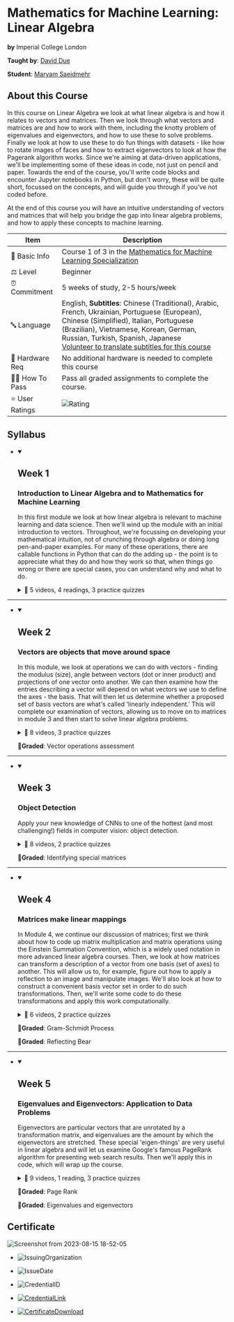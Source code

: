 # Mathematics for Machine Learning: Linear Algebra

**by** Imperial College London

**Taught by**: <a href="https://www.coursera.org/instructor/david-dye">David Due</a>

**Student**: <a href="https://maryamsaeedmehr.github.io/">Maryam Saeidmehr</a>

## About this Course

In this course on Linear Algebra we look at what linear algebra is and how it relates to vectors and matrices. Then we look through what vectors and matrices are and how to work with them, including the knotty problem of eigenvalues and eigenvectors, and how to use these to solve problems. Finally  we look at how to use these to do fun things with datasets - like how to rotate images of faces and how to extract eigenvectors to look at how the Pagerank algorithm works.
Since we're aiming at data-driven applications, we'll be implementing some of these ideas in code, not just on pencil and paper. Towards the end of the course, you'll write code blocks and encounter Jupyter notebooks in Python, but don't worry, these will be quite short, focussed on the concepts, and will guide you through if you’ve not coded before.

At the end of this course you will have an intuitive understanding of vectors and matrices that will help you bridge the gap into linear algebra problems, and how to apply these concepts to machine learning.

| Item | Description |
|---|---|
| 📓 Basic Info  |  Course 1 of 3 in the <a href="https://www.coursera.org/specializations/mathematics-machine-learning">Mathematics for Machine Learning Specialization</a>  |
| ⚖️ Level  | Beginner  |
| ⏰ Commitment  | 5 weeks of study, 2-5 hours/week  |
| 🔤 Language  | English, **Subtitles**: Chinese (Traditional), Arabic, French, Ukrainian, Portuguese (European), Chinese (Simplified), Italian, Portuguese (Brazilian), Vietnamese, Korean, German, Russian, Turkish, Spanish, Japanese</br> <a href="https://www.coursera.org/learn/neural-networks-deep-learning/home/info#">Volunteer to translate subtitles for this course</a>  |
| :wrench: Hardware Req | No additional hardware is needed to complete this course |
| 🧑‍🎓 How To Pass  |  Pass all graded assignments to complete the course. |
| ⭐ User Ratings  | ![Rating](https://img.shields.io/badge/rating-4.7-brightgreen) |

## Syllabus

- <details open><summary><h2>Week 1</h2></summary>

  ### Introduction to Linear Algebra and to Mathematics for Machine Learning

  In this first module we look at how linear algebra is relevant to machine learning and data science. Then we'll wind up the module with an initial introduction to vectors. Throughout, we're focussing on developing your mathematical intuition, not of crunching through algebra or doing long pen-and-paper examples. For many of these operations, there are callable functions in Python that can do the adding up - the point is to appreciate what they do and how they work so that, when things go wrong or there are special cases, you can understand why and what to do.

  <details>
    <summary>📂 5 videos, 4 readings, 3 practice quizzes</summary>

  - Video: Introduction: Solving data science challenges with mathematics
  - Reading: About Imperial College & the team
  - Reading: How to be successful in this course
  - Reading: Grading policy
  - Reading: Additional readings & helpful references
  - Discussion Prompt: Nice to meet you!
  - Ungraded Plugin: Complete our short pre-course survey
  - Video: Motivations for linear algebra
  - Video: Getting a handle on vectors
  - Practice Quiz: Exploring parameter space
  - Practice Quiz: Solving some simultaneous equations
  - Video: Operations with vectors
  - Practice Quiz: Doing some vector operations
  - Video: Summary

  </details>

</details>

---  

- <details open><summary><h2>Week 2</h2></summary>

  ### Vectors are objects that move around space

  In this module, we look at operations we can do with vectors - finding the modulus (size), angle between vectors (dot or inner product) and projections of one vector onto another. We can then examine how the entries describing a vector will depend on what vectors we use to define the axes - the basis. That will then let us determine whether a proposed set of basis vectors are what's called 'linearly independent.' This will complete our examination of vectors, allowing us to move on to matrices in module 3 and then start to solve linear algebra problems.

  <details>
    <summary>📂 8 videos, 3 practice quizzes</summary>

    - Video: Introduction to module 2 - Vectors
    - Video: Modulus & inner product
    - Video: Cosine & dot product
    - Video: Projection
    - Practice Quiz: Dot product of vectors
    - Video: Changing basis
    - Practice Quiz: Changing basis
    - Video: Basis, vector space, and linear independence
    - Video: Applications of changing basis
    - Practice Quiz: Linear dependency of a set of vectors
    - Video: Summary

  </details>

  🔬**Graded**: Vector operations assessment

</details>

---

- <details open><summary><h2>Week 3</h2></summary>

  ### Object Detection

  Apply your new knowledge of CNNs to one of the hottest (and most challenging!) fields in computer vision: object detection.

  <details>
    <summary>📂 8 videos, 2 practice quizzes</summary>

    - Video: Matrices, vectors, and solving simultaneous equation problems
    - Video: How matrices transform space
    - Video: Types of matrix transformation
    - Video: Composition or combination of matrix transformations
    - Practice Quiz: Using matrices to make transformations
    - Video: Solving the apples and bananas problem: Gaussian elimination
    - Video: Going from Gaussian elimination to finding the inverse matrix
    - Practice Quiz: Solving linear equations using the inverse matrix
    - Video: Determinants and inverses
    - Ungraded Lab: Identifying special matrices
    - Video: Summary

  </details>

  🔬**Graded**: Identifying special matrices
  
</details>

---

- <details open><summary><h2>Week 4</h2></summary>

  ### Matrices make linear mappings

  In Module 4, we continue our discussion of matrices; first we think about how to code up matrix multiplication and matrix operations using the Einstein Summation Convention, which is a widely used notation in more advanced linear algebra courses. Then, we look at how matrices can transform a description of a vector from one basis (set of axes) to another. This will allow us to, for example, figure out how to apply a reflection to an image and manipulate images. We'll also look at how to construct a convenient basis vector set in order to do such transformations. Then, we'll write some code to do these transformations and apply this work computationally.

  <details>
    <summary>📂 6 videos, 2 practice quizzes</summary>

    - Video: Introduction: Einstein summation convention and the symmetry of the dot product
    - Practice Quiz: Non-square matrix multiplication
    - Practice Quiz: Example: Using non-square matrices to do a projection
    - Video: Matrices changing basis
    - Video: Doing a transformation in a changed basis
    - Video: Orthogonal matrices
    - Video: The Gram–Schmidt process
    - Ungraded Lab: Gram-Schmidt process
    - Video: Example: Reflecting in a plane
    - Ungraded Lab: Reflecting Bear

  </details>

  🔬**Graded**: Gram-Schmidt Process

  🔬**Graded**: Reflecting Bear

</details>

---

- <details open><summary><h2>Week 5</h2></summary>

  ### Eigenvalues and Eigenvectors: Application to Data Problems

  Eigenvectors are particular vectors that are unrotated by a transformation matrix, and eigenvalues are the amount by which the eigenvectors are stretched. These special 'eigen-things' are very useful in linear algebra and will let us examine Google's famous PageRank algorithm for presenting web search results. Then we'll apply this in code, which will wrap up the course.

  <details>
    <summary>📂 9 videos, 1 reading, 3 practice quizzes</summary>

    - Video: Welcome to module 5
    - Video: What are eigenvalues and eigenvectors?
    - Practice Quiz: Selecting eigenvectors by inspection
    - Video: Special eigen-cases
    - Video: Calculating eigenvectors
    - Practice Quiz: Characteristic polynomials, eigenvalues and eigenvectors
    - Video: Changing to the eigenbasis
    - Video: Eigenbasis example
    - Practice Quiz: Diagonalisation and applications
    - Ungraded Plugin: Visualising Matrices and Eigen
    - Video: Introduction to PageRank
    - Ungraded Lab: PageRank
    - Video: Summary
    - Video: Wrap up of this linear algebra course
    - Reading: Did you like the course? Let us know!
    - Ungraded Plugin: Post-Course Survey

  </details>

  🔬**Graded**: Page Rank

  🔬**Graded**: Eigenvalues and eigenvectors

</details>

## Certificate
  
![Screenshot from 2023-08-15 18-52-05](https://github.com/BitterOcean/Linear-Algebra-for-ML/assets/60509979/a9e87727-c569-4b2d-a3ab-a81ec532c4f8)
  
- ![IssuingOrganization](https://img.shields.io/badge/Issuing%20Organization-Coursera-informational)

- ![IssueDate](https://img.shields.io/badge/Issue%20Date-August%2015,%202023-informational)

- ![CredentialID](https://img.shields.io/badge/Credential%20ID-DCJXL39LMDU6-informational)

- <a href="https://www.coursera.org/account/accomplishments/verify/DCJXL39LMDU6">![CredentialLink](https://img.shields.io/badge/Credential%20Link-https://www.coursera.org/account/accomplishments/verify/DCJXL39LMDU6-informational)</a>

- <a href="https://github.com/BitterOcean/Linear-Algebra-for-ML/blob/main/Coursera%20DCJXL39LMDU6.pdf">![CertificateDownload](https://img.shields.io/badge/Certificate-Download%20PDF-informational)</a>
